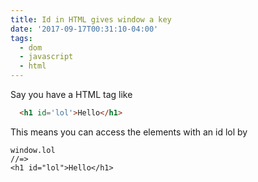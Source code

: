 ```yaml
---
title: Id in HTML gives window a key
date: '2017-09-17T00:31:10-04:00'
tags:
  - dom
  - javascript
  - html
---
```

Say you have a HTML tag like
```html
  <h1 id='lol'>Hello</h1>
```


This means you can access the elements with an id lol by

```
window.lol
//=> 
<h1 id=​"lol">​Hello​</h1>​
```


